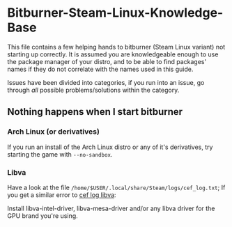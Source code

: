 # Bitburner-Steam-Linux-Knowledge-Base

This file contains a few helping hands to bitburner (Steam Linux variant) not starting up correctly.
It is assumed you are knowledgeable enough to use the package manager of your distro,
and to be able to find packages' names if they do not correlate with the names used in this guide.

Issues have been divided into categories, if you run into an issue, go through *all* possible problems/solutions within the category.

## Nothing happens when I start bitburner

### Arch Linux (or derivatives)
If you run an install of the Arch Linux distro or any of it's derivatives,
try starting the game with `--no-sandbox`.

### Libva

Have a look at the file `/home/$USER/.local/share/Steam/logs/cef_log.txt`;
If you get a similar error to [cef log libva](files/cef_log_libva.txt):

Install libva-intel-driver, libva-mesa-driver and/or any libva driver for the GPU brand you're using.


